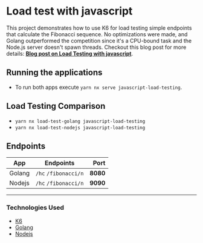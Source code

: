 # Load test with javascript

This project demonstrates how to use K6 for load testing simple endpoints that calculate the Fibonacci sequence. No optimizations were made, and Golang outperformed the competition since it's a CPU-bound task and the Node.js server doesn't spawn threads. Checkout this blog post for more details: **[Blog post on Load Testing with javascript](https://dev.to/chseki/load-test-with-javascript-1f64)**.

## Running the applications

- To run both apps execute `yarn nx serve javascript-load-testing`.

## Load Testing Comparison

- `yarn nx load-test-golang javascript-load-testing` 
- `yarn nx load-test-nodejs javascript-load-testing`

## Endpoints

| App     | Endpoints              | Port    |
| ------- |:----------------------:| -------:|
| Golang  | `/hc`   `/fibonacci/n` | **8080**|
| Nodejs  | `/hc`   `/fibonacci/n` | **9090**|

---

### Technologies Used

- [K6](https://k6.io/open-source/)
- [Golang](https://go.dev/)
- [Nodejs](https://nodejs.org)
